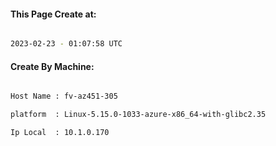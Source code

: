 
   
#### This Page Create at:

```bash

2023-02-23 - 01:07:58 UTC

```

#### Create By Machine:

```bash

Host Name : fv-az451-305

platform  : Linux-5.15.0-1033-azure-x86_64-with-glibc2.35

Ip Local  : 10.1.0.170

```

